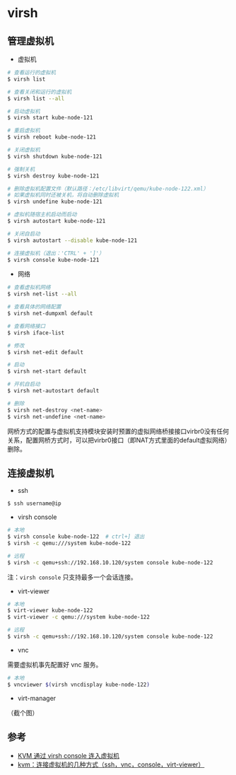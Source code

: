 # virsh

## 管理虚拟机

* 虚拟机

```bash
# 查看运行的虚拟机
$ virsh list

# 查看关闭和运行的虚拟机
$ virsh list --all

# 启动虚拟机
$ virsh start kube-node-121

# 重启虚拟机
$ virsh reboot kube-node-121

# 关闭虚拟机
$ virsh shutdown kube-node-121

# 强制关机
$ virsh destroy kube-node-121

# 删除虚拟机配置文件（默认路径：/etc/libvirt/qemu/kube-node-122.xml）
# 如果虚拟机同时还被关机，将自动删除虚拟机
$ virsh undefine kube-node-121

# 虚拟机随宿主机启动而启动
$ virsh autostart kube-node-121

# 关闭自启动
$ virsh autostart --disable kube-node-121

# 连接虚拟机（退出：'CTRL' + ']'）
$ virsh console kube-node-121
```

* 网络

```bash
# 查看虚拟机网络
$ virsh net-list --all

# 查看具体的网络配置
$ virsh net-dumpxml default

# 查看网络接口
$ virsh iface-list

# 修改
$ virsh net-edit default

# 启动
$ virsh net-start default

# 开机自启动
$ virsh net-autostart default

# 删除
$ virsh net-destroy <net-name>
$ virsh net-undefine <net-name>
```

网桥方式的配置与虚拟机支持模块安装时预置的虚拟网络桥接接口virbr0没有任何关系，配置网桥方式时，可以把virbr0接口（即NAT方式里面的default虚拟网络）删除。


## 连接虚拟机

* ssh

```bash
$ ssh username@ip
```

* virsh console

```bash
# 本地
$ virsh console kube-node-122  # ctrl+] 退出
$ virsh -c qemu:///system kube-node-122

# 远程
$ virsh -c qemu+ssh://192.168.10.120/system console kube-node-122
```

注：`virsh console` 只支持最多一个会话连接。

* virt-viewer

```bash
# 本地
$ virt-viewer kube-node-122
$ virt-viewer -c qemu:///system kube-node-122

# 远程
$ virsh -c qemu+ssh://192.168.10.120/system console kube-node-122
```

* vnc

需要虚拟机事先配置好 vnc 服务。

```bash
# 本地
$ vncviewer $(virsh vncdisplay kube-node-122)
```

* virt-manager

（截个图）


## 参考

* [KVM 通过 virsh console 连入虚拟机](http://www.cnblogs.com/xieshengsen/p/6215168.html)
* [kvm：连接虚拟机的几种方式（ssh，vnc，console，virt-viewer）](http://blog.csdn.net/lidonghat/article/details/70833486)
